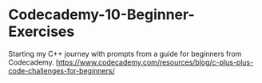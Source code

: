 # Codecademy-10-Beginner-Exercises
Starting my C++ journey with prompts from a guide for beginners from Codecademy.
https://www.codecademy.com/resources/blog/c-plus-plus-code-challenges-for-beginners/
